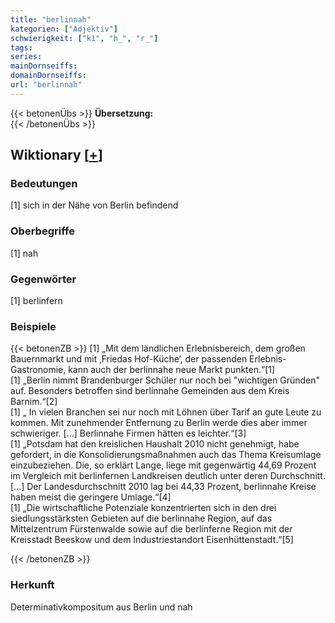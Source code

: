 ```yaml
---
title: "berlinnah"
kategorien: ["Adjektiv"]
schwierigkeit: ["k1", "h_", "r_"]
tags:
series:
mainDornseiffs:
domainDornseiffs:
url: "berlinnah"
---
```


{{< betonenÜbs >}}
**Übersetzung:**  
{{< /betonenÜbs >}}

## Wiktionary [[+](https://de.wiktionary.org/wiki/berlinnah)]

### Bedeutungen
[1] sich in der Nähe von Berlin befindend  

### Oberbegriffe
[1] nah  

### Gegenwörter
[1] berlinfern  

### Beispiele
{{< betonenZB >}}
[1] „Mit dem ländlichen Erlebnisbereich, dem großen Bauernmarkt und mit ‚Friedas Hof-Küche‘, der passenden Erlebnis-Gastronomie, kann auch der berlinnahe neue Markt punkten.“[1]  
[1] „Berlin nimmt Brandenburger Schüler nur noch bei "wichtigen Gründen" auf. Besonders betroffen sind berlinnahe Gemeinden aus dem Kreis Barnim.“[2]  
[1] „ In vielen Branchen sei nur noch mit Löhnen über Tarif an gute Leute zu kommen. Mit zunehmender Entfernung zu Berlin werde dies aber immer schwieriger. […] Berlinnahe Firmen hätten es leichter.“[3]  
[1] „Potsdam hat den kreislichen Haushalt 2010 nicht genehmigt, habe gefordert, in die Konsolidierungsmaßnahmen auch das Thema Kreisumlage einzubeziehen. Die, so erklärt Lange, liege mit gegenwärtig 44,69 Prozent im Vergleich mit berlinfernen Landkreisen deutlich unter deren Durchschnitt. […] Der Landesdurchschnitt 2010 lag bei 44,33 Prozent, berlinnahe Kreise haben meist die geringere Umlage.“[4]  
[1] „Die wirtschaftliche Potenziale konzentrierten sich in den drei siedlungsstärksten Gebieten auf die berlinnahe Region, auf das Mittelzentrum Fürstenwalde sowie auf die berlinferne Region mit der Kreisstadt Beeskow und dem Industriestandort Eisenhüttenstadt.“[5]  

{{< /betonenZB >}}
### Herkunft
Determinativkompositum aus Berlin und nah  


